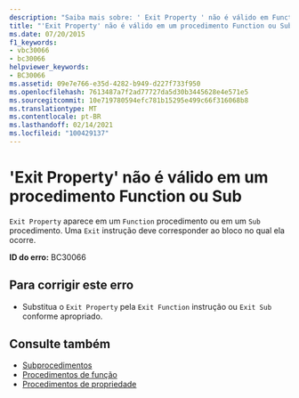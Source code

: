 ```yaml
---
description: "Saiba mais sobre: ' Exit Property ' não é válido em Function ou sub"
title: "'Exit Property' não é válido em um procedimento Function ou Sub"
ms.date: 07/20/2015
f1_keywords:
- vbc30066
- bc30066
helpviewer_keywords:
- BC30066
ms.assetid: 09e7e766-e35d-4282-b949-d227f733f950
ms.openlocfilehash: 7613487a7f2ad77727da5d30b3445628e4e571e5
ms.sourcegitcommit: 10e719780594efc781b15295e499c66f316068b8
ms.translationtype: MT
ms.contentlocale: pt-BR
ms.lasthandoff: 02/14/2021
ms.locfileid: "100429137"
---
```

# <a name="exit-property-is-not-valid-in-a-function-or-sub"></a>'Exit Property' não é válido em um procedimento Function ou Sub

`Exit Property` aparece em um `Function` procedimento ou em um `Sub` procedimento. Uma `Exit` instrução deve corresponder ao bloco no qual ela ocorre.  
  
 **ID do erro:** BC30066  
  
## <a name="to-correct-this-error"></a>Para corrigir este erro  
  
- Substitua o `Exit Property` pela `Exit Function` instrução ou `Exit Sub` conforme apropriado.  
  
## <a name="see-also"></a>Consulte também

- [Subprocedimentos](../programming-guide/language-features/procedures/sub-procedures.md)
- [Procedimentos de função](../programming-guide/language-features/procedures/function-procedures.md)
- [Procedimentos de propriedade](../programming-guide/language-features/procedures/property-procedures.md)
